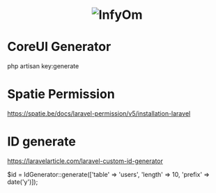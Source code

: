 <h1 align="center"><img src="https://assets.infyom.com/open-source/infyom-logo.png" alt="InfyOm"></h1>

CoreUI Generator
==========================

php artisan key:generate 

Spatie Permission
==========================

https://spatie.be/docs/laravel-permission/v5/installation-laravel

ID generate
==========================

https://laravelarticle.com/laravel-custom-id-generator

$id = IdGenerator::generate(['table' => 'users', 'length' => 10, 'prefix' => date('y')]);




